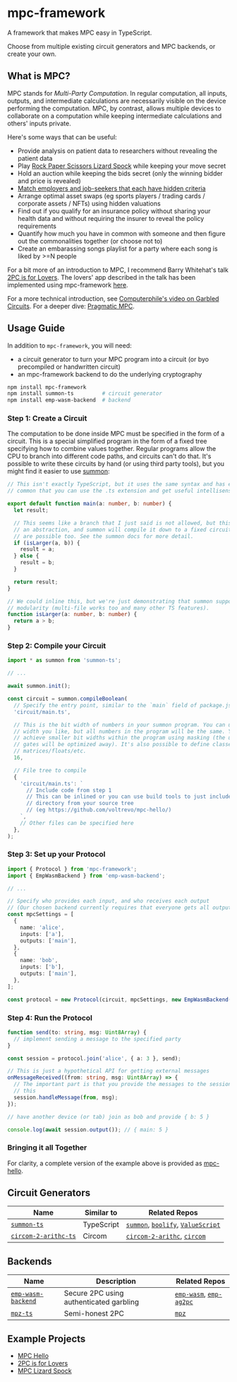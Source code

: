 # mpc-framework

A framework that makes MPC easy in TypeScript.

Choose from multiple existing circuit generators and MPC backends, or create
your own.

## What is MPC?

MPC stands for _Multi-Party Computation_. In regular computation, all inputs,
outputs, and intermediate calculations are necessarily visible on the device
performing the computation. MPC, by contrast, allows multiple devices to
collaborate on a computation while keeping intermediate calculations and others'
inputs private.

Here's some ways that can be useful:

- Provide analysis on patient data to researchers without revealing the patient data
- Play [Rock Paper Scissors Lizard Spock](https://voltrevo.github.io/mpc-lizard-spock/) while keeping your move secret
- Hold an auction while keeping the bids secret (only the winning bidder and price is revealed)
- [Match employers and job-seekers that each have hidden criteria](https://github.com/cursive-team/pz-hiring)
- Arrange optimal asset swaps (eg sports players / trading cards / corporate assets / NFTs) using hidden valuations
- Find out if you qualify for an insurance policy without sharing your health data and without requiring the insurer to reveal the policy requirements
- Quantify how much you have in common with someone and then figure out the commonalities together (or choose not to)
- Create an embarassing songs playlist for a party where each song is liked by >=N people

For a bit more of an introduction to MPC, I recommend Barry Whitehat's talk
[2PC is for Lovers](https://www.youtube.com/watch?v=PzcDqegGoKI). The
lovers' app described in the talk has been implemented using mpc-framework
[here](https://voltrevo.github.io/2pc-is-for-lovers/).

For a more technical introduction, see [Computerphile's video on Garbled Circuits](https://www.youtube.com/watch?v=FMZ-HARN0gI). For a deeper dive: [Pragmatic MPC](https://securecomputation.org/).

## Usage Guide

In addition to `mpc-framework`, you will need:

- a circuit generator to turn your MPC program into a circuit (or byo precompiled or handwritten circuit)
- an mpc-framework backend to do the underlying cryptography

```sh
npm install mpc-framework
npm install summon-ts         # circuit generator
npm install emp-wasm-backend  # backend
```

### Step 1: Create a Circuit

The computation to be done inside MPC must be specified in the form of a
circuit. This is a special simplified program in the form of a fixed tree
specifying how to combine values together. Regular programs allow the CPU to
branch into different code paths, and circuits can't do that. It's possible to
write these circuits by hand (or using third party tools), but you might find it
easier to use [summon](https://github.com/voltrevo/summon/):

```ts
// This isn't exactly TypeScript, but it uses the same syntax and has enough in
// common that you can use the .ts extension and get useful intellisense

export default function main(a: number, b: number) {
  let result;

  // This seems like a branch that I just said is not allowed, but this is just
  // an abstraction, and summon will compile it down to a fixed circuit. Loops
  // are possible too. See the summon docs for more detail.
  if (isLarger(a, b)) {
    result = a;
  } else {
    result = b;
  }

  return result;
}

// We could inline this, but we're just demonstrating that summon supports
// modularity (multi-file works too and many other TS features).
function isLarger(a: number, b: number) {
  return a > b;
}
```

### Step 2: Compile your Circuit

```ts
import * as summon from 'summon-ts';

// ...

await summon.init();

const circuit = summon.compileBoolean(
  // Specify the entry point, similar to the `main` field of package.json
  'circuit/main.ts',

  // This is the bit width of numbers in your summon program. You can use any
  // width you like, but all numbers in the program will be the same. You can
  // achieve smaller bit widths within the program using masking (the unused
  // gates will be optimized away). It's also possible to define classes for
  // matrices/floats/etc.
  16,

  // File tree to compile
  {
    'circuit/main.ts': `
      // Include code from step 1
      // This can be inlined or you can use build tools to just include a
      // directory from your source tree
      // (eg https://github.com/voltrevo/mpc-hello/)
    `,
    // Other files can be specified here
  },
);
```

### Step 3: Set up your Protocol

```ts
import { Protocol } from 'mpc-framework';
import { EmpWasmBackend } from 'emp-wasm-backend';

// ...

// Specify who provides each input, and who receives each output
// (Our chosen backend currently requires that everyone gets all outputs)
const mpcSettings = [
  {
    name: 'alice',
    inputs: ['a'],
    outputs: ['main'],
  },
  {
    name: 'bob',
    inputs: ['b'],
    outputs: ['main'],
  },
];

const protocol = new Protocol(circuit, mpcSettings, new EmpWasmBackend());
```

### Step 4: Run the Protocol

```ts
function send(to: string, msg: Uint8Array) {
  // implement sending a message to the specified party
}

const session = protocol.join('alice', { a: 3 }, send);

// This is just a hypothetical API for getting external messages
onMessageReceived((from: string, msg: Uint8Array) => {
  // The important part is that you provide the messages to the session like
  // this
  session.handleMessage(from, msg);
});

// have another device (or tab) join as bob and provide { b: 5 }

console.log(await session.output()); // { main: 5 }
```

### Bringing it all Together

For clarity, a complete version of the example above is provided as
[mpc-hello](https://voltrevo.github.io/mpc-hello/).

## **Circuit Generators**

| Name                                                                    | Similar to | Related Repos                                                                                                                                                 |
| ----------------------------------------------------------------------- | ---------- | ------------------------------------------------------------------------------------------------------------------------------------------------------------- |
| [`summon-ts`](https://github.com/voltrevo/summon-ts/)                   | TypeScript | [`summon`](https://github.com/voltrevo/summon/), [`boolify`](https://github.com/voltrevo/boolify/), [`ValueScript`](https://github.com/voltrevo/ValueScript/) |
| [`circom-2-arithc-ts`](https://github.com/voltrevo/circom-2-arithc-ts/) | Circom     | [`circom-2-arithc`](https://github.com/namnc/circom-2-arithc/), [`circom`](https://github.com/iden3/circom/)                                                  |

## **Backends**

| Name                                                                | Description                             | Related Repos                                                                                                |
| ------------------------------------------------------------------- | --------------------------------------- | ------------------------------------------------------------------------------------------------------------ |
| [`emp-wasm-backend`](https://github.com/voltrevo/emp-wasm-backend/) | Secure 2PC using authenticated garbling | [`emp-wasm`](https://github.com/voltrevo/emp-wasm), [`emp-ag2pc`](https://github.com/emp-toolkit/emp-ag2pc/) |
| [`mpz-ts`](https://github.com/voltrevo/mpz-ts)                      | Semi-honest 2PC                         | [`mpz`](https://github.com/privacy-scaling-explorations/mpz)                                                 |

## Example Projects

- [MPC Hello](https://voltrevo.github.io/mpc-hello/)
- [2PC is for Lovers](https://voltrevo.github.io/2pc-is-for-lovers/)
- [MPC Lizard Spock](https://voltrevo.github.io/mpc-lizard-spock/)
